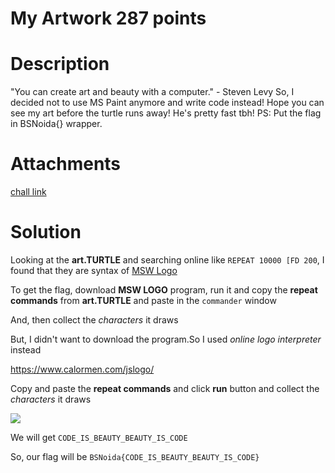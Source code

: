 # My Artwork 287 points

# Description
"You can create art and beauty with a computer." - Steven Levy
So, I decided not to use MS Paint anymore and write code instead!
Hope you can see my art before the turtle runs away!
He's pretty fast tbh!
PS: Put the flag in BSNoida{} wrapper.

# Attachments
[chall link](https://storage.googleapis.com/noida_ctf/Misc/art.TURTLE)

# Solution
Looking at the **art.TURTLE** and searching online like `REPEAT 10000 [FD 200`, I found that they are syntax of [MSW Logo](https://en.wikipedia.org/wiki/MSWLogo)

To get the flag, download **MSW LOGO** program, run it and copy the **repeat commands** from **art.TURTLE** and paste in the `commander` window

And, then collect the *characters* it draws

But, I didn't want to download the program.So I used *online logo interpreter* instead

https://www.calormen.com/jslogo/

Copy and paste the **repeat commands** and click **run** button and collect the *characters* it draws

<img src="https://raw.githubusercontent.com/MikelAcker/CTF_WRITEUPS_2021/main/BSides_Noida_CTF_2021_Writeup/Misc/My%20Artwork/info.png">

We will get
`CODE_IS_BEAUTY_BEAUTY_IS_CODE`

So, our flag will be
`BSNoida{CODE_IS_BEAUTY_BEAUTY_IS_CODE}`
